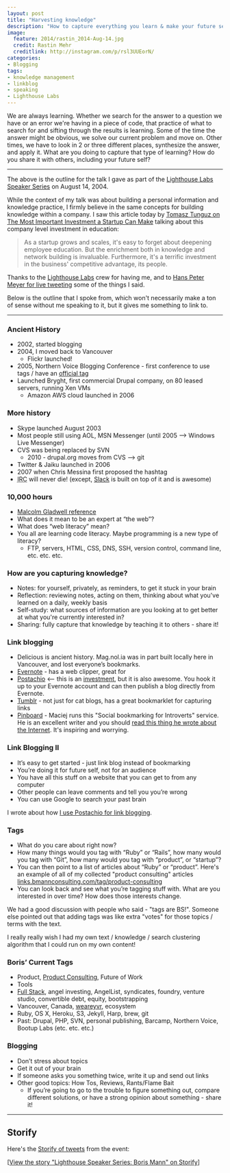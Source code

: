 ```yaml
---
layout: post
title: "Harvesting knowledge"
description: "How to capture everything you learn & make your future self love you"
image: 
  feature: 2014/rastin_2014-Aug-14.jpg
  credit: Rastin Mehr
  creditlink: http://instagram.com/p/rsl3UUEorN/
categories:
- Blogging
tags:
- knowledge management
- linkblog
- speaking
- Lighthouse Labs
---
```


We are always learning. Whether we search for the answer to a question we have or an error we're having in a piece of code, that practice of what to search for and sifting through the results is learning. Some of the time the answer might be obvious, we solve our current problem and move on. Other times, we have to look in 2 or three different places, synthesize the answer, and apply it. What are you doing to capture that type of learning? How do you share it with others, including your future self?

----
The above is the outline for the talk I gave as part of the [Lighthouse Labs Speaker Series](http://www.lighthouselabs.ca/blog/lighthouse-speaker-series-boris-mann) on August 14, 2004.

While the context of my talk was about building a personal information and knowledge practice, I firmly believe in the same concepts for building knowledge within a company. I saw this article today by [Tomasz Tunguz on The Most Important Investment a Startup Can Make](http://www.tomtunguz.com/continuing-education-picasso/) talking about this company level investment in education:

> As a startup grows and scales, it's easy to forget about deepening employee education. But the enrichment both in knowledge and network building is invaluable. Furthermore, it's a terrific investment in the business' competitive advantage, its people.


Thanks to the [Lighthouse Labs](http://www.lighthouselabs.ca/) crew for having me, and to [Hans Peter Meyer for live tweeting](http://www.hanspetermeyer.com/p/hpm-digital-content-creative-services.html) some of the things I said.

Below is the outline that I spoke from, which won't necessarily make a ton of sense without me speaking to it, but it gives me something to link to.

---

### Ancient History

* 2002, started blogging
* 2004, I moved back to Vancouver
  * Flickr launched!
* 2005, Northern Voice Blogging Conference - first conference to use tags / have an [official tag](https://www.flickr.com/photos/tags/northernvoice/interesting/)
* Launched Bryght, first commercial Drupal company, on 80 leased servers, running Xen VMs
  * Amazon AWS cloud launched in 2006

### More history

* Skype launched August 2003
* Most people still using AOL, MSN Messenger (until 2005 —> Windows Live Messenger)
* CVS was being replaced by SVN
  * 2010 - drupal.org moves from CVS —> git
* Twitter & Jaiku launched in 2006
* 2007 when Chris Messina first proposed the hashtag
* <abbr title="Internet Relay Chat">IRC</abbr> will never die! (except, [Slack](http://slack.com) is built on top of it and is awesome)

### 10,000 hours

* [Malcolm Gladwell reference](http://www.businessinsider.com/malcolm-gladwell-explains-the-10000-hour-rule-2014-6)
* What does it mean to be an expert at “the web”?
* What does “web literacy” mean?
* You all are learning code literacy. Maybe programming is a new type of literacy?
  * FTP, servers, HTML, CSS, DNS, SSH, version control, command line, etc. etc. etc.

### How are you capturing knowledge?

* Notes: for yourself, privately, as reminders, to get it stuck in your brain
* Reflection: reviewing notes, acting on them, thinking about what you've learned on a daily, weekly basis
* Self-study: what sources of information are you looking at to get better at what you're currently interested in?
* Sharing: fully capture that knowledge by teaching it to others - share it!

### Link blogging

* Delicious is ancient history. Mag.nol.ia was in part built locally here in Vancouver, and lost everyone’s bookmarks.
* [Evernote](http://www.evernote.com) - has a web clipper, great for 
* [Postachio](http://postach.io) <— this is an [investment](http://fullstack.ca/companies/), but it is also awesome. You hook it up to your Evernote account and can then publish a blog directly from Evernote.
* [Tumblr](http://tumblr.com) - not just for cat blogs, has a great bookmarklet for capturing links
* [Pinboard](http://pinboard.in/) - Maciej runs this "Social bookmarking for Introverts" service. He is an excellent writer and you should [read this thing he wrote about the Internet](http://idlewords.com/bt14.htm). It's inspiring and worrying.

### Link Blogging II
* It’s easy to get started - just link blog instead of bookmarking
* You’re doing it for future self, not for an audience
* You have all this stuff on a website that you can get to from any computer
* Other people can leave comments and tell you you’re wrong
* You can use Google to search your past brain

I wrote about how [I use Postachio for link blogging][postlinkblog].

### Tags
* What do you care about right now?
* How many things would you tag with “Ruby” or “Rails”, how many would you tag with “Git”, how many would you tag with “product”, or “startup”?
* You can then point to a list of articles about “Ruby” or “product”. Here's an example of all of my collected "product consulting" articles [links.bmannconsulting.com/tag/product-consulting](http://links.bmannconsulting.com/tag/product-consulting)
* You can look back and see what you’re tagging stuff with. What are you interested in over time? How does those interests change.

We had a good discussion with people who said - "tags are BS!". Someone else pointed out that adding tags was like extra "votes" for those topics / terms with the text.

I really really wish I had my own text / knowledge / search clustering algorithm that I could run on my own content!

### Boris’ Current Tags
* Product, [Product Consulting](http://links.bmannconsulting.com/tag/product-consulting), Future of Work
* Tools
* [Full Stack](http://fullstack.ca), angel investing, AngelList, syndicates, foundry, venture studio, convertible debt, equity, bootstrapping
* Vancouver, Canada, [weareyvr](http://www.weareyvr.ca), ecosystem
* Ruby, OS X, Heroku, S3, Jekyll, Harp, brew, git
* Past: Drupal, PHP, SVN, personal publishing, Barcamp, Northern Voice, Bootup Labs (etc. etc. etc.) 

### Blogging

* Don’t stress about topics
* Get it out of your brain
* If someone asks you something twice, write it up and send out links
* Other good topics: How Tos, Reviews, Rants/Flame Bait
  * If you’re going to go to the trouble to figure something out, compare different solutions, or have a strong opinion about something - share it!

---

## Storify

Here's the [Storify of tweets](http://storify.com/lighthouse_labs/lighthouse-speaker-series-boris-mann) from the event:

<div class="storify"><script src="//storify.com/lighthouse_labs/lighthouse-speaker-series-boris-mann.js"></script><noscript>[<a href="//storify.com/lighthouse_labs/lighthouse-speaker-series-boris-mann" target="_blank">View the story "Lighthouse Speaker Series: Boris Mann" on Storify</a>]</noscript></div>

[postlinkblog]:/postachio-link-blogging